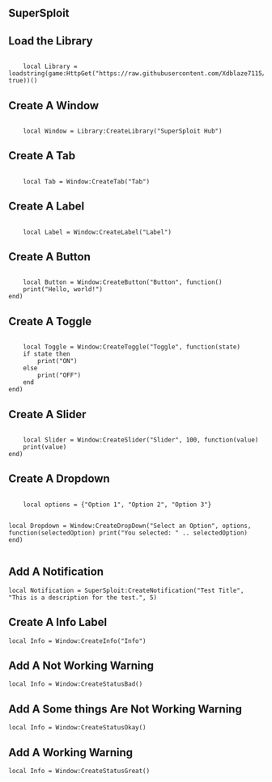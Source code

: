 <h2>SuperSploit</h2>

<h2>Load the Library</h2>
<pre><code>
	local Library = loadstring(game:HttpGet("https://raw.githubusercontent.com/Xdblaze7115/SuperSploit/refs/heads/main/SuperSploit.lua", true))()
</code></pre>

<h2>Create A Window</h2>
<pre><code>
	local Window = Library:CreateLibrary("SuperSploit Hub")
</code></pre>
  
<h2>Create A Tab</h2>
<pre><code>
	local Tab = Window:CreateTab("Tab")
</code></pre>
  
<h2>Create A Label</h2>
<pre><code>
	local Label = Window:CreateLabel("Label")
</code></pre>
  
<h2>Create A Button</h2>
<pre><code>
	local Button = Window:CreateButton("Button", function()
	print("Hello, world!")
end)
</code></pre>
  
<h2>Create A Toggle</h2>
<pre><code>
	local Toggle = Window:CreateToggle("Toggle", function(state)
	if state then
		print("ON")
	else
		print("OFF")
	end
end)
</code></pre>

<h2>Create A Slider</h2>
<pre><code>
	local Slider = Window:CreateSlider("Slider", 100, function(value)
	print(value)
end)
</code></pre>

<h2>Create A Dropdown</h2>
<pre><code>
	local options = {"Option 1", "Option 2", "Option 3"}
	
local Dropdown = Window:CreateDropDown("Select an Option", options, function(selectedOption)
	print("You selected: " .. selectedOption)
end)
</code></pre>

<h2>Add A Notification</h2>
<pre><code>local Notification = SuperSploit:CreateNotification("Test Title", "This is a description for the test.", 5)</code></pre>

<h2>Create A Info Label</h2>
<pre><code>local Info = Window:CreateInfo("Info")</code></pre>
  
<h2>Add A Not Working Warning</h2>
<pre><code>local Info = Window:CreateStatusBad()</code></pre>
  
<h2>Add A Some things Are Not Working Warning</h2>
<pre><code>local Info = Window:CreateStatusOkay()</code></pre>
  
<h2>Add A Working Warning</h2>
<pre><code>local Info = Window:CreateStatusGreat()</code></pre>
